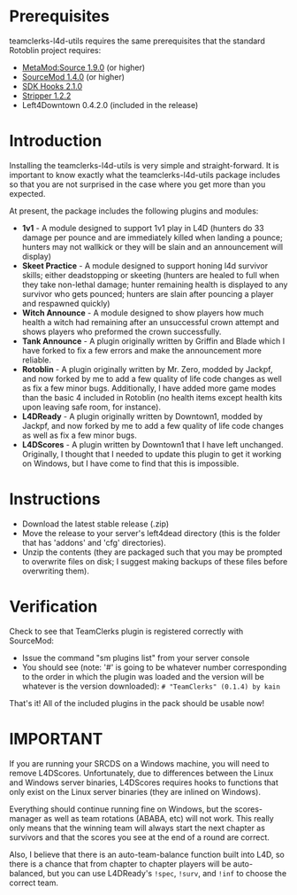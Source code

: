 # Prerequisites #
teamclerks-l4d-utils requires the same prerequisites that the standard Rotoblin project requires:
  * [MetaMod:Source 1.9.0](http://www.metamodsource.net) (or higher)
  * [SourceMod 1.4.0](http://http://www.sourcemod.net/downloads.php) (or higher)
  * [SDK Hooks 2.1.0](http://forums.alliedmods.net/showthread.php?t=106748)
  * [Stripper 1.2.2](http://www.bailopan.net/stripper/)
  * Left4Downtown 0.4.2.0 (included in the release)

# Introduction #
Installing the teamclerks-l4d-utils is very simple and straight-forward. It is important to know exactly what the teamclerks-l4d-utils package includes so that you are not surprised in the case where you get more than you expected.

At present, the package includes the following plugins and modules:
  * **1v1** - A module designed to support 1v1 play in L4D (hunters do 33 damage per pounce and are immediately killed when landing a pounce; hunters may not wallkick or they will be slain and an announcement will display)
  * **Skeet Practice** - A module designed to support honing l4d survivor skills; either deadstopping or skeeting (hunters are healed to full when they take non-lethal damage; hunter remaining health is displayed to any survivor who gets pounced; hunters are slain after pouncing a player and respawned quickly)
  * **Witch Announce** - A module designed to show players how much health a witch had remaining after an unsuccessful crown attempt and shows players who preformed the crown successfully.
  * **Tank Announce** - A plugin originally written by Griffin and Blade which I have forked to fix a few errors and make the announcement more reliable.
  * **Rotoblin** - A plugin originally written by Mr. Zero, modded by Jackpf, and now forked by me to add a few quality of life code changes as well as fix a few minor bugs. Additionally, I have added more game modes than the basic 4 included in Rotoblin (no health items except health kits upon leaving safe room, for instance).
  * **L4DReady** - A plugin originally written by Downtown1, modded by Jackpf, and now forked by me to add a few quality of life code changes as well as fix a few minor bugs.
  * **L4DScores** - A plugin written by Downtown1 that I have left unchanged. Originally, I thought that I needed to update this plugin to get it working on Windows, but I have come to find that this is impossible.

# Instructions #
  * Download the latest stable release (.zip)
  * Move the release to your server's left4dead directory (this is the folder that has 'addons' and 'cfg' directories).
  * Unzip the contents (they are packaged such that you may be prompted to overwrite files on disk; I suggest making backups of these files before overwriting them).

# Verification #
Check to see that TeamClerks plugin is registered correctly with SourceMod:
  * Issue the command "sm plugins list" from your server console
  * You should see (note: '#' is going to be whatever number corresponding to the order in which the plugin was loaded and the version will be whatever is the version downloaded):
`# "TeamClerks" (0.1.4) by kain`

That's it! All of the included plugins in the pack should be usable now!

# IMPORTANT #
If you are running your SRCDS on a Windows machine, you will need to remove L4DScores. Unfortunately, due to differences between the Linux and Windows server binaries, L4DScores requires hooks to functions that only exist on the Linux server binaries (they are inlined on Windows).

Everything should continue running fine on Windows, but the scores-manager as well as team rotations (ABABA, etc) will not work. This really only means that the winning team will always start the next chapter as survivors and that the scores you see at the end of a round are correct.

Also, I believe that there is an auto-team-balance function built into L4D, so there is a chance that from chapter to chapter players will be auto-balanced, but you can use L4DReady's `!spec`, `!surv`, and `!inf` to choose the correct team.